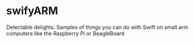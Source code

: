 # swifyARM
Delectable delights. Samples of things you can do with Swift on small arm computers like the Raspberry Pi or BeagleBoard 

